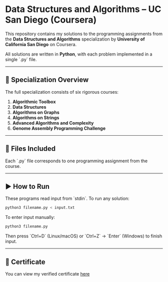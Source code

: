 # Data Structures and Algorithms – UC San Diego (Coursera)

This repository contains my solutions to the programming assignments from the **Data Structures and Algorithms** specialization by **University of California San Diego** on Coursera.

All solutions are written in **Python**, with each problem implemented in a single \`.py\` file.

---

## 📘 Specialization Overview

The full specialization consists of six rigorous courses:

1. **Algorithmic Toolbox**
2. **Data Structures**
3. **Algorithms on Graphs**
4. **Algorithms on Strings**
5. **Advanced Algorithms and Complexity**
6. **Genome Assembly Programming Challenge**

---

## 📁 Files Included

Each \`.py\` file corresponds to one programming assignment from the course.

---

## ▶️ How to Run

These programs read input from \`stdin\`. To run any solution:

```bash
python3 filename.py < input.txt
```

To enter input manually:

```bash
python3 filename.py
```

Then press \`Ctrl+D\` (Linux/macOS) or \`Ctrl+Z\` → \`Enter\` (Windows) to finish input.

---

## 📜 Certificate

You can view my verified certificate [here](https://www.coursera.org/account/accomplishments/specialization/XY94V0PO1LJP)
